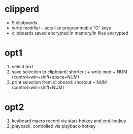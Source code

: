 # clipperd

- 5 clipboards
- write modifier - acts like programmable "G" keys
- clipboards saved encrypted in memory/in files encrypted

# opt1
1. select text
2. save selection to clipboard: shortcut + write mod + NUM (control+win+shift+space+NUM)
3. print selection from clipboard: shortcut + NUM (control+win+shift+NUM)


# opt2
1. keyboard macro record via start-hotkey and end-hotkey
2. playback, controlled via playback-hotkey
